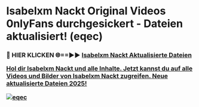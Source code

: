 # Isabelxm Nackt Original Videos 0nlyFans durchgesickert - Dateien aktualisiert! (eqec)

<h3>🔴 HIER KLICKEN 🌐==►► <a href="https://tinyurl.com/h6vf6nb8" rel="nofollow">Isabelxm Nackt Aktualisierte Dateien

Hol dir Isabelxm Nackt und alle Inhalte. Jetzt kannst du auf alle Videos und Bilder von Isabelxm Nackt zugreifen. Neue aktualisierte Dateien 2025!

[![eqec](https://i.imgur.com/sD4kR3V.gif)](https://tinyurl.com/h6vf6nb8)

